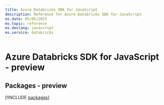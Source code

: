 ```yaml
---
title: Azure Databricks SDK for JavaScript
description: Reference for Azure Databricks SDK for JavaScript
ms.date: 05/05/2025
ms.topic: reference
ms.devlang: javascript
ms.service: databricks
---
```

# Azure Databricks SDK for JavaScript - preview
## Packages - preview
[!INCLUDE [packages](databricks-index.md)]